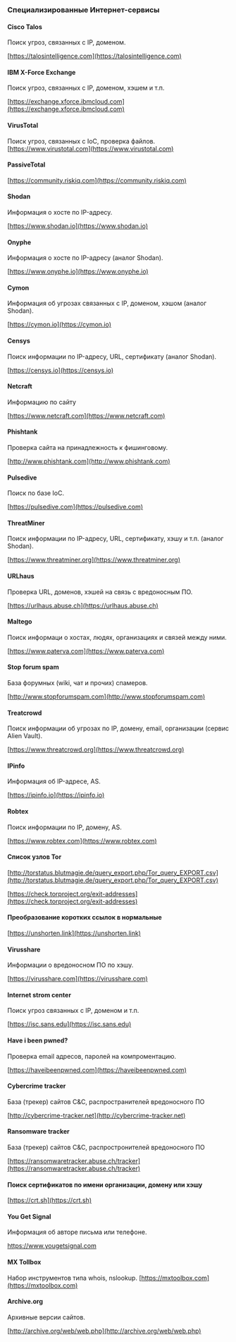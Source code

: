 ### Специализированные Интернет-сервисы
#### Cisco Talos
Поиск угроз, связанных с IP, доменом.

[https://talosintelligence.com](https://talosintelligence.com)
#### IBM X-Force Exchange
Поиск угроз, связанных с IP, доменом, хэшем и т.п.

[https://exchange.xforce.ibmcloud.com](https://exchange.xforce.ibmcloud.com)
#### VirusTotal
Поиск угроз, связанных с IoC, проверка файлов.
[https://www.virustotal.com](https://www.virustotal.com)
#### PassiveTotal
[https://community.riskiq.com](https://community.riskiq.com)

#### Shodan
Информация о хосте по IP-адресу.

[https://www.shodan.io](https://www.shodan.io)
#### Onyphe
Информация о хосте по IP-адресу (аналог Shodan).

[https://www.onyphe.io](https://www.onyphe.io)
#### Cymon
Информация об угрозах связанных с IP, доменом, хэшом (аналог Shodan).

[https://cymon.io](https://cymon.io)
#### Censys
Поиск информации по IP-адресу, URL, сертификату (аналог Shodan).

[https://censys.io](https://censys.io)
#### Netcraft
Информацию по сайту

[https://www.netcraft.com](https://www.netcraft.com)
#### Phishtank
Проверка сайта на принадлежность к фишинговому.

[http://www.phishtank.com](http://www.phishtank.com)
#### Pulsedive
Поиск по базе IoC.

[https://pulsedive.com](https://pulsedive.com)
#### ThreatMiner
Поиск информации по IP-адресу, URL, сертификату, хэшу и т.п. (аналог Shodan).

[https://www.threatminer.org](https://www.threatminer.org)
#### URLhaus
Проверка URL, доменов, хэшей на связь с вредоносным ПО.

[https://urlhaus.abuse.ch](https://urlhaus.abuse.ch)
#### Maltego
Поиск информаци о хостах, людях, организациях и связей между ними.

[https://www.paterva.com](https://www.paterva.com)
#### Stop forum spam
База форумных (wiki, чат и прочих) спамеров.

[http://www.stopforumspam.com](http://www.stopforumspam.com)
#### Treatcrowd
Поиск информации об угрозах по IP, домену, email, организации (сервис Alien Vault).

[https://www.threatcrowd.org](https://www.threatcrowd.org)
#### IPinfo
Информация об IP-адресе, AS.

[https://ipinfo.io](https://ipinfo.io)
#### Robtex
Поиск информации по IP, домену, AS.

[https://www.robtex.com](https://www.robtex.com)
#### Список узлов Tor
[http://torstatus.blutmagie.de/query_export.php/Tor_query_EXPORT.csv](http://torstatus.blutmagie.de/query_export.php/Tor_query_EXPORT.csv)

[https://check.torproject.org/exit-addresses](https://check.torproject.org/exit-addresses)
#### Преобразование коротких ссылок в нормальные
[https://unshorten.link](https://unshorten.link)
#### Virusshare
Информации о вредоносном ПО по хэшу.

[https://virusshare.com](https://virusshare.com)
#### Internet strom center
Поиск угроз связанных с IP, доменом и т.п.

[https://isc.sans.edu](https://isc.sans.edu)
#### Have i been pwned?
Проверка email адресов, паролей на компроментацию.

[https://haveibeenpwned.com](https://haveibeenpwned.com)
#### Cybercrime tracker
База (трекер) сайтов C&C, распространителей вредоносного ПО

[http://cybercrime-tracker.net](http://cybercrime-tracker.net)
#### Ransomware tracker
База (трекер) сайтов C&C, распростронителей вредоносного ПО

[https://ransomwaretracker.abuse.ch/tracker](https://ransomwaretracker.abuse.ch/tracker)
#### Поиск сертификатов по имени организации, домену или хэшу
[https://crt.sh](https://crt.sh)

#### You Get Signal
Информация об авторе письма или телефоне.

https://www.yougetsignal.com
#### MX Tollbox
Набор инструментов типа whois, nslookup.
[https://mxtoolbox.com](https://mxtoolbox.com)

#### Archive.org
Архивные версии сайтов.

[http://archive.org/web/web.php](http://archive.org/web/web.php)
